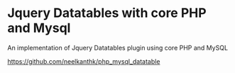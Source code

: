# Jquery Datatables with core PHP and Mysql

An implementation of Jquery Datatables plugin using core PHP and MySQL

https://github.com/neelkanthk/php_mysql_datatable